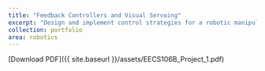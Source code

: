 ```yaml
---
title: "Feedback Controllers and Visual Servoing"
excerpt: "Design and implement control strategies for a robotic manipulator to execute precise trajectories and perform visual servoing."
collection: portfolio
area: robotics 
---
```


[Download PDF]({{ site.baseurl }}/assets/EECS106B_Project_1.pdf)

